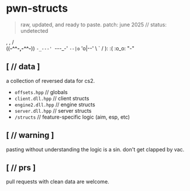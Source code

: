 # pwn-structs
> raw, updated, and ready to paste.
> patch: june 2025 // status: undetected


  ,         ,
 /           \
((__-^^-,-^^-__))
 `-_---' `---_-'
  `--|o` 'o|--'
     \  `  /
      ): :(
      :o_o:
       "-"


## [ // data ]

a collection of reversed data for cs2.

-   `offsets.hpp`      // globals
-   `client.dll.hpp`   // client structs
-   `engine2.dll.hpp`  // engine structs
-   `server.dll.hpp`   // server structs
-   `/structs`         // feature-specific logic (aim, esp, etc)

## [ // warning ]

pasting without understanding the logic is a sin. don't get clapped by vac.

## [ // prs ]

pull requests with clean data are welcome.

